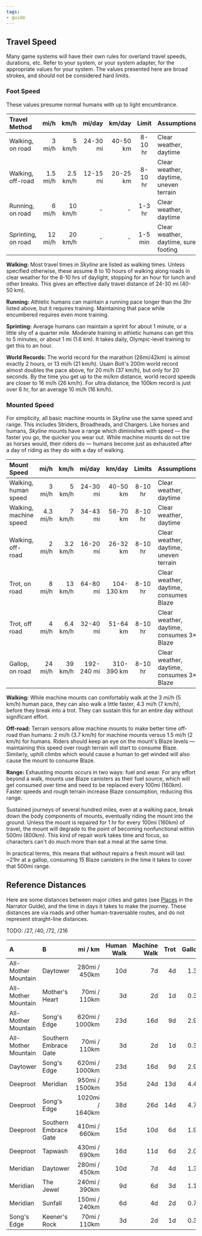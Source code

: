 ```yaml
---
tags:
- guide
---
```


## Travel Speed

Many game systems will have their own rules for overland travel speeds, durations, etc.
Refer to your system, or your system adapter, for the appropriate values for your system.
The values presented here are broad strokes, and should not be considered hard limits.

### Foot Speed

These values presume normal humans with up to light encumbrance.

| Travel Method | mi/h | km/h | mi/day | km/day | Limit | Assumptions |
| :--- | ---: | ---: | ---: | ---: | :---: | :--- |
| Walking, on road | 3 mi/h | 5 km/h | 24-30 mi | 40-50 km | 8-10 hr | Clear weather, daytime |
| Walking, off-road | 1.5 mi/h | 2.5 km/h | 12-15 mi | 20-25 km | 8-10 hr | Clear weather, daytime, uneven terrain |
| Running, on road | 6 mi/h | 10 km/h | - | - | 1-3 hr | Clear weather, daytime |
| Sprinting, on road | 12 mi/h | 20 km/h | - | - | 1-5 min | Clear weather, daytime, sure footing |

**Walking:**
Most travel times in _Skyline_ are listed as walking times.
Unless specified otherwise, these assume 8 to 10 hours of walking along roads in clear weather for the 8-10 hrs of daylight, stopping for an hour for lunch and other breaks.
This gives an effective daily travel distance of 24-30 mi (40-50 km).

**Running:**
Athletic humans can maintain a running pace longer than the 3hr listed above, but it requires training.
Maintaining that pace while encumbered requires even more training.

**Sprinting:**
Average humans can maintain a sprint for about 1 minute, or a little shy of a quarter mile.
Moderate training in athletic humans can get this to 5 minutes, or about 1 mi (1.6 km).
It takes daily, Olympic-level training to get this to an hour.

**World Records:**
The world record for the marathon (26mi/42km) is almost exactly 2 hours, or 13 mi/h (21 km/h).
Usain Bolt's 200m world record almost doubles the pace above, for 20 mi/h (37 km/h), but only for 20 seconds.
By the time you get up to the mi/km distance, world record speeds are closer to 16 mi/h (26 km/h).
For ultra distance, the 100km record is just over 6 hr, for an average 10 mi/h (16 km/h).

### Mounted Speed

For simplicity, all basic machine mounts in _Skyline_ use the same speed and range.
This includes Striders, Broadheads, and Chargers.
Like horses and humans, _Skyline_ mounts have a range which diminishes with speed — the faster you go, the quicker you wear out.
While machine mounts do not tire as horses would, their riders do — humans become just as exhausted after a day of riding as they do with a day of walking.

| Mount Speed | mi/h | km/h | mi/day | km/day | Limits | Assumptions |
| :--- | ---: | ---: | ---: | ---: | :---: | :--- |
| Walking, human speed | 3 mi/h | 5 km/h | 24-30 mi | 40-50 km | 8-10 hr | Clear weather, daytime |
| Walking, machine speed | 4.3 mi/h | 7 km/h | 34-43 mi | 56-70 km | 8-10 hr | Clear weather, daytime |
| Walking, off-road | 2 mi/h | 3.2 km/h | 16-20 mi | 26-32 km | 8-10 hr | Clear weather, daytime, uneven terrain |
| Trot, on road | 8 mi/h | 13 km/h | 64-80 mi | 104-130 km | 8-10 hr | Clear weather, daytime, consumes Blaze |
| Trot, off road | 4 mi/h | 6.4 km/h | 32-40 mi | 51-64 km | 8-10 hr | Clear weather, daytime, consumes 3&times; Blaze |
| Gallop, on road | 24 mi/h | 39 km/h | 192-240 mi | 310-390 km | 8-10 hr | Clear weather, daytime, consumes 3&times; Blaze |

**Walking:**
While machine mounts can comfortably walk at the 3 mi/h (5 km/h) human pace, they can also walk a little faster, 4.3 mi/h (7 km/h), before they break into a trot.
They can sustain this for an entire day without significant effort.

**Off-road:**
Terrain sensors allow machine mounts to make better time off-road than humans: 2 mi/h (3.7 km/h) for machine mounts versus 1.5 mi/h (2 km/h) for humans.
Riders should keep an eye on the mount's Blaze levels — maintaining this speed over rough terrain will start to consume Blaze.
Similarly, uphill climbs which would cause a human to get winded will also cause the mount to consume Blaze.

**Range:**
Exhausting mounts occurs in two ways: fuel and wear.
For any effort beyond a walk, mounts use Blaze canisters as their fuel source, which will get consumed over time and need to be replaced every 100mi (160km).
Faster speeds and rough terrain increase Blaze consumption, reducing this range.

Sustained journeys of several hundred miles, even at a walking pace, break down the body components of mounts, eventually riding the mount into the ground.
Unless the mount is repaired for 1 hr for every 100mi (160km) of travel, the mount will degrade to the point of becoming nonfunctional within 500mi (800km).
This kind of repair work takes time and focus, so characters can't do much more than eat a meal at the same time.

In practical terms, this means that without repairs a fresh mount will last ~21hr at a gallop, consuming 15 Blaze canisters in the time it takes to cover that 500mi range.

## Reference Distances

Here are some distances between major cities and gates (see [Places](../setting/500-places.md) in the Narrator Guide), and the time in days it takes to make the journey.
These distances are via roads and other human-traversable routes, and do not represent straight-line distances.

TODO: /27, /40, /72, /216

| A | B | mi / km | Human Walk | Machine Walk | Trot | Gallop |
| :--- | :--- | ---: | ---: | ---: | ---: | ---: |
| All-Mother Mountain | Daytower | 280mi / 450km | 10d | 7d | 4d | 1.3d |
| All-Mother Mountain | Mother's Heart | 70mi / 110km | 3d | 2d | 1d | 0.3d | 
| All-Mother Mountain | Song's Edge | 620mi / 1000km | 23d | 16d | 9d | 2.9d |
| All-Mother Mountain | Southern Embrace Gate | 70mi / 110km | 3d | 2d | 1d | 0.3d |
| Daytower | Song's Edge | 620mi / 1000km | 23d | 16d | 9d | 2.9d |
| Deeproot | Meridian | 950mi / 1500km | 35d | 24d | 13d | 4.4d | 
| Deeproot | Song's Edge | 1020mi / 1640km | 38d | 26d | 14d | 4.7d |
| Deeproot | Southern Embrace Gate | 410mi / 660km | 15d | 10d | 6d | 1.9d | 
| Deeproot | Tapwash | 430mi / 690km | 16d | 11d | 6d | 2.0d |
| Meridian | Daytower | 280mi / 450km | 10d | 7d | 4d | 1.3d |
| Meridian | The Jewel | 240mi / 390km | 9d | 6d | 3d | 1.1d |
| Meridian | Sunfall | 150mi / 240km | 6d | 4d | 2d | 0.7d |
| Song's Edge | Keener's Rock | 70mi / 110km | 3d | 2d | 1d | 0.3d |
